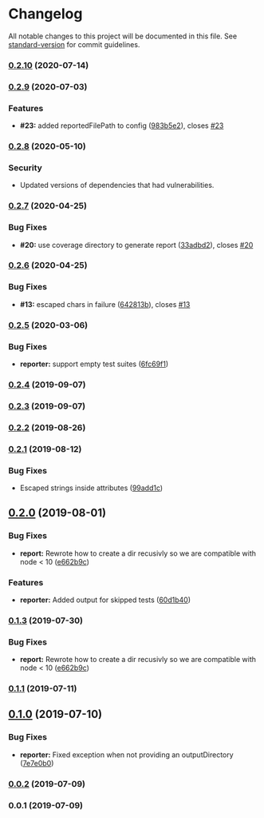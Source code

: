 # Changelog

All notable changes to this project will be documented in this file. See [standard-version](https://github.com/conventional-changelog/standard-version) for commit guidelines.

### [0.2.10](https://github.com/sh33dafi/jest-sonar/compare/v0.2.9...v0.2.10) (2020-07-14)

### [0.2.9](https://github.com/sh33dafi/jest-sonar/compare/v0.2.7...v0.2.9) (2020-07-03)

### Features

* **#23:** added reportedFilePath to config ([983b5e2](https://github.com/sh33dafi/jest-sonar/commit/983b5e24ca26edd3ccce1a78c378a2d75c24d8d3)), closes [#23](https://github.com/sh33dafi/jest-sonar/issues/23)

### [0.2.8](https://github.com/sh33dafi/jest-sonar/compare/v0.2.7...v0.2.8) (2020-05-10)

### Security

* Updated versions of dependencies that had vulnerabilities.    

### [0.2.7](https://github.com/sh33dafi/jest-sonar/compare/v0.2.6...v0.2.7) (2020-04-25)


### Bug Fixes

* **#20:** use coverage directory to generate report ([33adbd2](https://github.com/sh33dafi/jest-sonar/commit/33adbd226675ea45e5be02ee25a4d2fe130988dc)), closes [#20](https://github.com/sh33dafi/jest-sonar/issues/20)

### [0.2.6](https://github.com/sh33dafi/jest-sonar/compare/v0.2.5...v0.2.6) (2020-04-25)


### Bug Fixes

* **#13:** escaped chars in failure ([642813b](https://github.com/sh33dafi/jest-sonar/commit/642813bb26576c7a4ddeda5824fcc47bfb01ded1)), closes [#13](https://github.com/sh33dafi/jest-sonar/issues/13)

### [0.2.5](https://github.com/sh33dafi/jest-sonar/compare/v0.2.4...v0.2.5) (2020-03-06)


### Bug Fixes

* **reporter:** support empty test suites ([6fc69f1](https://github.com/sh33dafi/jest-sonar/commit/6fc69f1))



### [0.2.4](https://github.com/sh33dafi/jest-sonar/compare/v0.2.2...v0.2.4) (2019-09-07)



### [0.2.3](https://github.com/sh33dafi/jest-sonar/compare/v0.2.2...v0.2.3) (2019-09-07)



### [0.2.2](https://github.com/sh33dafi/jest-sonar/compare/v0.2.1...v0.2.2) (2019-08-26)



### [0.2.1](https://github.com/sh33dafi/jest-sonar/compare/v0.2.0...v0.2.1) (2019-08-12)


### Bug Fixes

* Escaped strings inside attributes ([99add1c](https://github.com/sh33dafi/jest-sonar/commit/99add1c))



## [0.2.0](https://github.com/sh33dafi/jest-sonar/compare/v0.1.1...v0.2.0) (2019-08-01)


### Bug Fixes

* **report:** Rewrote how to create a dir recusivly so we are compatible with node < 10 ([e662b9c](https://github.com/sh33dafi/jest-sonar/commit/e662b9c))


### Features

* **reporter:** Added output for skipped tests ([60d1b40](https://github.com/sh33dafi/jest-sonar/commit/60d1b40))



### [0.1.3](https://github.com/sh33dafi/jest-sonar/compare/v0.1.1...v0.1.3) (2019-07-30)


### Bug Fixes

* **report:** Rewrote how to create a dir recusivly so we are compatible with node < 10 ([e662b9c](https://github.com/sh33dafi/jest-sonar/commit/e662b9c))


### [0.1.1](https://github.com/sh33dafi/jest-sonar/compare/v0.1.0...v0.1.1) (2019-07-11)



## [0.1.0](https://github.com/sh33dafi/jest-sonar/compare/v0.0.2...v0.1.0) (2019-07-10)


### Bug Fixes

* **reporter:** Fixed exception when not providing an outputDirectory ([7e7e0b0](https://github.com/sh33dafi/jest-sonar/commit/7e7e0b0))



### [0.0.2](https://github.com/sh33dafi/jest-sonar/compare/v0.0.1...v0.0.2) (2019-07-09)



### 0.0.1 (2019-07-09)
